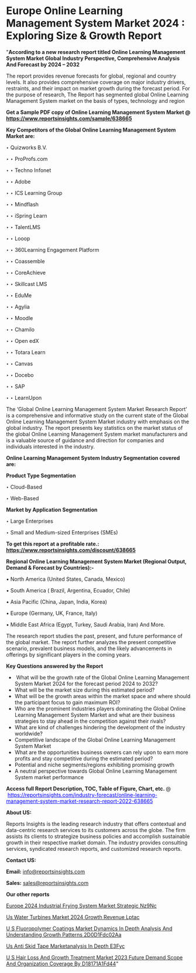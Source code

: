 # Europe Online Learning Management System Market 2024 : Exploring Size & Growth Report

"<strong>According to a new research report titled Online Learning Management System Market Global Industry Perspective, Comprehensive Analysis And Forecast by 2024 – 2032</strong>

The report provides revenue forecasts for global, regional and country levels. It also provides comprehensive coverage on major industry drivers, restraints, and their impact on market growth during the forecast period. For the purpose of research, The Report has segmented global Online Learning Management System market on the basis of types, technology and region

<strong>Get a Sample PDF copy of Online Learning Management System Market </strong><strong>@<a href=https://www.reportsinsights.com/sample/638665 style=color:#0000ff;> https://www.reportsinsights.com/sample/638665</a></strong></font>

<strong>Key Competitors of the Global Online Learning Management System Market are:</strong>

‣ Quizworks B.V.

‣ 
‣ ProProfs.com

‣ 
‣ Techno Infonet

‣ 
‣ Adobe

‣ 
‣ ICS Learning Group

‣ 
‣ Mindflash

‣ 
‣ iSpring Learn

‣ 
‣ TalentLMS

‣ 
‣ Looop

‣ 
‣ 360Learning Engagement Platform

‣ 
‣ Coassemble

‣ 
‣ CoreAchieve

‣ 
‣ Skillcast LMS

‣ 
‣ EduMe

‣ 
‣ Agylia

‣ 
‣ Moodle

‣ 
‣ Chamilo

‣ 
‣ Open edX

‣ 
‣ Totara Learn

‣ 
‣ Canvas

‣ 
‣ Docebo

‣ 
‣ SAP

‣ 
‣ LearnUpon

The ‘Global Online Learning Management System Market Research Report’ is a comprehensive and informative study on the current state of the Global Online Learning Management System Market industry with emphasis on the global industry. The report presents key statistics on the market status of the global Online Learning Management System market manufacturers and is a valuable source of guidance and direction for companies and individuals interested in the industry.

<strong>Online Learning Management System Industry Segmentation covered are:</strong>

<strong>Product Type Segmentation</strong>

‣    Cloud-Based

‣ Web-Based

<strong>Market by Application Segmentation</strong>

‣   Large Enterprises

‣ Small and Medium-sized Enterprises (SMEs)

<strong>To get this report at a profitable rate.: <a href=https://www.reportsinsights.com/discount/638665 style=color:#0000ff;>https://www.reportsinsights.com/discount/638665</a></strong></font>

<strong>Regional Online Learning Management System Market (Regional Output, Demand &amp; Forecast by Countries):-</strong>

• North America (United States, Canada, Mexico)

• South America ( Brazil, Argentina, Ecuador, Chile)

• Asia Pacific (China, Japan, India, Korea)

• Europe (Germany, UK, France, Italy)

• Middle East Africa (Egypt, Turkey, Saudi Arabia, Iran) And More.

The research report studies the past, present, and future performance of the global market. The report further analyzes the present competitive scenario, prevalent business models, and the likely advancements in offerings by significant players in the coming years.

<strong>Key Questions answered by the Report</strong>
<ul>
  <li> What will be the growth rate of the Global Online Learning Management System Market 2024 for the forecast period 2024 to 2032?</li>
  <li>What will be the market size during this estimated period?</li>
  <li>What will be the growth areas within the market space and where should the participant focus to gain maximum ROI?</li>
  <li>Who are the prominent industries players dominating the Global Online Learning Management System Market and what are their business strategies to stay ahead in the competition against their rivals?</li>
  <li>What are kind of challenges hindering the development of the industry worldwide?</li>
  <li>Competitive landscape of the Global Online Learning Management System Market</li>
  <li>What are the opportunities business owners can rely upon to earn more profits and stay competitive during the estimated period?</li>
  <li>Potential and niche segments/regions exhibiting promising growth</li>
  <li>A neutral perspective towards Global Online Learning Management System market performance</li>
</ul>
<strong>Access full Report Description, TOC, Table of Figure, Chart, etc. </strong>@  <a href=https://reportsinsights.com/industry-forecast/online-learning-management-system-market-research-report-2022-638665 style=color:#0000ff;>https://reportsinsights.com/industry-forecast/online-learning-management-system-market-research-report-2022-638665</a></font>

<strong><strong>About US</strong>:</strong>

Reports Insights is the leading research industry that offers contextual and data-centric research services to its customers across the globe. The firm assists its clients to strategize business policies and accomplish sustainable growth in their respective market domain. The industry provides consulting services, syndicated research reports, and customized research reports.

<strong>Contact US:</strong>

<p class=""""><b>Email:</b> <a href=mailto:info@reportsinsights.com>info@reportsinsights.com</a></p>
<p class=""""><b>Sales:</b> <a href=mailto:sales@reportsinsights.com>sales@reportsinsights.com</a></p>

<strong>Our other reports</strong>

<a href=https://www.linkedin.com/pulse/europe-2024-industrial-frying-system-market-strategic-nz9nc/>Europe 2024 Industrial Frying System Market Strategic Nz9Nc</a>

<a href=https://www.linkedin.com/pulse/us-water-turbines-market-2024-growth-revenue-lptac/>Us Water Turbines Market 2024 Growth Revenue Lptac</a>

<a href=https://medium.com/@aanarkumar6/u-s-fluoropolymer-coatings-market-dynamics-in-depth-analysis-and-understanding-growth-patterns-2d0d1fdc02aa>U S Fluoropolymer Coatings Market Dynamics In Depth Analysis And Understanding Growth Patterns 2D0D1Fdc02Aa</a>

<a href=https://www.linkedin.com/pulse/us-anti-skid-tape-marketanalysis-in-depth-e3fyc/>Us Anti Skid Tape Marketanalysis In Depth E3Fyc</a>

<a href=https://medium.com/@a44223192/u-s-hair-loss-and-growth-treatment-market-2023-future-demand-scope-and-organization-coverage-by-d18171a1fd44>U S Hair Loss And Growth Treatment Market 2023 Future Demand Scope And Organization Coverage By D18171A1Fd44</a>"
